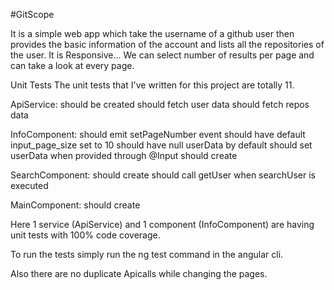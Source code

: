 #GitScope

It is a simple web app which take the username of a github user then provides the basic information of the account and lists all the repositories of the user.
It is Responsive...
We can select number of results per page and can take a look at every page.

Unit Tests
The unit tests that I've written for this project are totally 11.

ApiService:
should be created
should fetch user data
should fetch repos data

InfoComponent:
should emit setPageNumber event
should have default input_page_size set to 10
should have null userData by default
should set userData when provided through @Input
should create

SearchComponent:
should create
should call getUser when searchUser is executed

MainComponent:
should create

Here 1 service (ApiService) and 1 component (InfoComponent) are having unit tests with 100% code coverage.

To run the tests simply run the ng test command in the angular cli.

Also there are no duplicate Apicalls while changing the pages.
